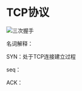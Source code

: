 # TCP协议

![三次握手](https://upload-images.jianshu.io/upload_images/7416970-cf6554564217da1f?imageMogr2/auto-orient/strip|imageView2/2/format/webp)

名词解释：

SYN：处于TCP连接建立过程

seq：

ACK：